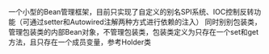 一个小型的Bean管理框架，目前只实现了自定义的别名SPI系统、IOC控制反转功能（可通过setter和Autowired注解两种方式进行依赖的注入）
同时别别包装类，管理包装类的内部Bean对象，不管理包装类，包装类定义为只存在一个set和get方法，且只存在一个成员变量，参考Holder类
